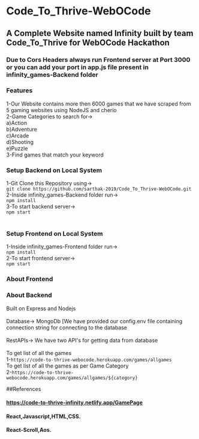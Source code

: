# Code_To_Thrive-WebOCode
## A Complete Website named Infinity built by team Code_To_Thrive for WebOCode Hackathon
### Due to Cors Headers always run Frontend server at Port 3000 or you can add your port in app.js file present in infinity_games-Backend folder

### Features
1-Our Website contains more then 6000 games that we have scraped from 5 gaming websites using NodeJS and cherio<br>
2-Game Categories to search for-><br>
a)Action<br>
b)Adventure<br>
c)Arcade<br>
d)Shooting<br>
e)Puzzle<br>
3-Find games that match your keyword<br>

### Setup Backend on Local System
1-Git Clone this Repository using-><br>
`git clone https://github.com/sarthak-2019/Code_To_Thrive-WebOCode.git`<br>
2-Inside infinity_games-Backend folder run-><br>
`npm install`<br>
3-To start backend server-><br>
`npm start`<br>
<br>
### Setup Frontend on Local System
1-Inside infinity_games-Frontend folder run-><br>
`npm install`<br>
2-To start frontend server-><br>
`npm start`<br>
### About Frontend
### About Backend 
Built on Express and Nodejs<br>
<br>Database-> MongoDb [We have provided our config.env file containing connection string for connecting to the database<br>
<br>RestAPIs-> We have two API's for getting data from database<br>
<br>To get list of all the games<br>
1-`https://code-to-thrive-webocode.herokuapp.com/games/allgames`<br>
To get list of all the games as per Game Category<br>
2-`https://code-to-thrive-webocode.herokuapp.com/games/allgames/${category}`<br>

##References 

#### https://code-to-thrive-infinity.netlify.app/GamePage
#### React,Javascript,HTML,CSS.
#### React-Scroll,Aos.
